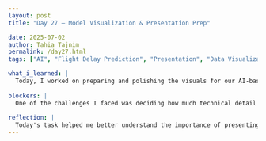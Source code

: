 ```yaml
---
layout: post
title: "Day 27 – Model Visualization & Presentation Prep"

date: 2025-07-02
author: Tahia Tajnim
permalink: /day27.html
tags: ["AI", "Flight Delay Prediction", "Presentation", "Data Visualization"]   

what_i_learned: |
  Today, I worked on preparing and polishing the visuals for our AI-based flight delay prediction model. I learned how to effectively use confusion matrices, ROC curves, and performance plots (accuracy, precision, recall, and F1-score) to evaluate model performance and communicate results clearly. I also learned how to write a clear and concise script for a research presentation, focusing only on progress, challenges, solutions, and next steps. I learned how to shorten complex slides into simple, visually engaging graphics that reflect the message without relying on text.
  
blockers: |  
  One of the challenges I faced was deciding how much technical detail to include in the presentation. It was also difficult to simplify the "Challenges & Solutions" section while keeping it meaningful. I overcame this by focusing on key points and rewriting multiple drafts with feedback from mentors.
  
reflection: |
  Today's task helped me better understand the importance of presenting technical work in a clean and digestible way. Instead of showing every detail, I focused on communicating insights clearly. This process also improved my design and storytelling skills—especially when translating technical performance into visual language. I now feel more confident in explaining our project to a broader audience and am excited for the final presentation.
---
```


